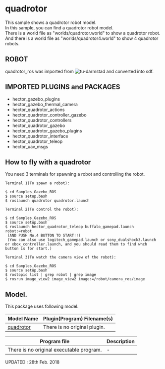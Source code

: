 # quadrotor

This sample shows a quadrotor robot model.  
In this sample, you can find a quadrotor robot model.  
There is a world file as "worlds/quadrotor.world" to show a quadrotor robot.  
And there is a world file as "worlds/quadrotor4.world" to show 4 quadrotor robots.  

## ROBOT  
quadrotor\_ros was imported from ![tu-darmstad](https://github.com/tu-darmstadt-ros-pkg/hector_quadrotor) and converted into sdf.

## IMPORTED PLUGINS and PACKAGES  
* hector_gazebo_plugins  
* hector_gazebo_thermal_camera  
* hector_quadrotor_actions  
* hector_quadrotor_controller_gazebo  
* hector_quadrotor_controllers  
* hector_quadrotor_gazebo  
* hector_quadrotor_gazebo_plugins  
* hector_quadrotor_interface  
* hector_quadrotor_teleop  
* hector_uav_msgs  

## How to fly with a quadrotor  
You need 3 terminals for spawning a robot and controlling the robot.  

    Terminal 1(To spawn a robot):  

    $ cd Samples_Gazebo_ROS  
    $ source setup.bash  
    $ roslaunch quadrotor quadrotor.launch  
    
    Terminal 2(To control the robot):  

    $ cd Samples_Gazebo_ROS  
    $ source setup.bash  
    $ roslaunch hector_quadrotor_teleop buffalo_gamepad.launch robot:=robot  
     (AND PUSH No.4 BUTTON TO START!!)  
     (You can also use logitech_gamepad.launch or sony_dualshock3.launch or xbox_controller.launch, and you should read them to find whch button is for start.)  
    
    Terminal 3(To watch the camera view of the robot):  

    $ cd Samples_Gazebo_ROS  
    $ source setup.bash  
    $ rostopic list | grep robot | grep image
    $ rosrun image_view2 image_view2 image:=/robot/camera_ros/image  
    
## Model.  
This package uses following model.  

|Model Name|Plugin(Program) Filename(s)|
|---|---|
|[quadrotor](https://github.com/m-shimizu/Samples_Gazebo_ROS/tree/master/models/quadrotor)|There is no original plugin.|

|Program file|Description|
|---|---|
|There is no original executable program.|-|


UPDATED : 28th Feb. 2018
